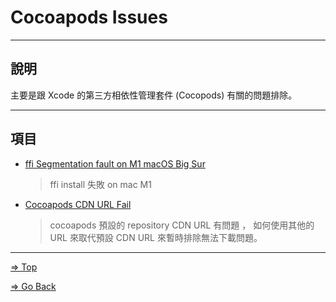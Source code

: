 # Cocoapods Issues

---

## 說明

主要是跟 Xcode 的第三方相依性管理套件 (Cocopods)  有關的問題排除。

---

## 項目

- [ffi Segmentation fault on M1 macOS Big Sur](./ffi_Segmentation_fault_on_M1_macOS_Big_Sur/README.md)

  > ffi install 失敗 on mac M1

- [Cocoapods CDN URL Fail](./Cocoapods_CDN_URL_Fail_Issue/README.md)

  > cocoapods 預設的 repository CDN URL 有問題 ， 如何使用其他的 URL 來取代預設 CDN URL 來暫時排除無法下載問題。

---

[=> Top](#cocoapods-issues)

[=> Go Back](../README.md)
